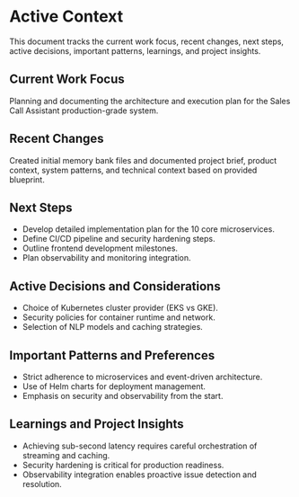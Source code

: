 # Active Context

This document tracks the current work focus, recent changes, next steps, active decisions, important patterns, learnings, and project insights.

## Current Work Focus

Planning and documenting the architecture and execution plan for the Sales Call Assistant production-grade system.

## Recent Changes

Created initial memory bank files and documented project brief, product context, system patterns, and technical context based on provided blueprint.

## Next Steps

- Develop detailed implementation plan for the 10 core microservices.
- Define CI/CD pipeline and security hardening steps.
- Outline frontend development milestones.
- Plan observability and monitoring integration.

## Active Decisions and Considerations

- Choice of Kubernetes cluster provider (EKS vs GKE).
- Security policies for container runtime and network.
- Selection of NLP models and caching strategies.

## Important Patterns and Preferences

- Strict adherence to microservices and event-driven architecture.
- Use of Helm charts for deployment management.
- Emphasis on security and observability from the start.

## Learnings and Project Insights

- Achieving sub-second latency requires careful orchestration of streaming and caching.
- Security hardening is critical for production readiness.
- Observability integration enables proactive issue detection and resolution.
